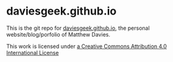 daviesgeek.github.io
====================

This is the git repo for [daviesgeek.github.io](http://daviesgeek.github.io), the personal website/blog/porfolio of Matthew Davies.  

This work is licensed under [a Creative Commons Attribution 4.0 International License](http://creativecommons.org/licenses/by/4.0/)
